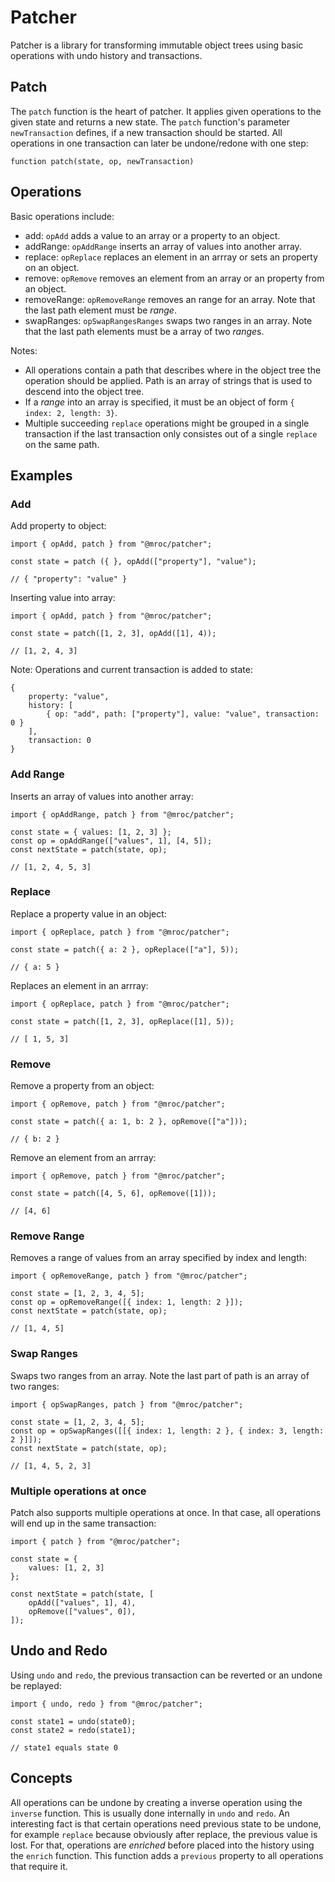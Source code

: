 # Patcher

Patcher is a library for transforming immutable object trees using basic
operations with undo history and transactions.

## Patch

The `patch` function is the heart of patcher. It applies given operations
to the given state and returns a new state. The `patch` function's parameter
`newTransaction` defines, if a new transaction should be started. All
operations in one transaction can later be undone/redone with one step:

```
function patch(state, op, newTransaction)
```

## Operations

Basic operations include:

* add: `opAdd` adds a value to an array or a property to an object.
* addRange: `opAddRange` inserts an array of values into another array.
* replace: `opReplace` replaces an element in an arrray or sets an property on an object.
* remove: `opRemove` removes an element from an array or an property from an object.
* removeRange: `opRemoveRange` removes an range for an array. Note that the last path element must be *range*.
* swapRanges: `opSwapRangesRanges` swaps two ranges in an array. Note that the last path elements must be a array of two *range*s.

Notes:

* All operations contain a path that describes where in the object tree the operation should be applied. Path is an array of strings that is used to descend into the object tree.
* If a *range* into an array is specified, it must be an object of form `{ index: 2, length: 3}`.
* Multiple succeeding `replace` operations might be grouped in a single transaction if the last transaction only consistes out of a single `replace` on the same path.


## Examples

### Add

Add property to object:

```
import { opAdd, patch } from "@mroc/patcher";

const state = patch ({ }, opAdd(["property"], "value");

// { "property": "value" }
```


Inserting value into array:

```
import { opAdd, patch } from "@mroc/patcher";

const state = patch([1, 2, 3], opAdd([1], 4));

// [1, 2, 4, 3]
```

Note: Operations and current transaction is added to state:

```
{
    property: "value",
    history: [
        { op: "add", path: ["property"], value: "value", transaction: 0 }
    ],
    transaction: 0
}
```

### Add Range

Inserts an array of values into another array:

```
import { opAddRange, patch } from "@mroc/patcher";

const state = { values: [1, 2, 3] };
const op = opAddRange(["values", 1], [4, 5]);
const nextState = patch(state, op);

// [1, 2, 4, 5, 3]
```

### Replace

Replace a property value in an object:

```
import { opReplace, patch } from "@mroc/patcher";

const state = patch({ a: 2 }, opReplace(["a"], 5));

// { a: 5 }
```

Replaces an element in an arrray:

```
import { opReplace, patch } from "@mroc/patcher";

const state = patch([1, 2, 3], opReplace([1], 5));

// [ 1, 5, 3]
```

### Remove

Remove a property from an object:

```
import { opRemove, patch } from "@mroc/patcher";

const state = patch({ a: 1, b: 2 }, opRemove(["a"]));

// { b: 2 }
```

Remove an element from an arrray:

```
import { opRemove, patch } from "@mroc/patcher";

const state = patch([4, 5, 6], opRemove([1]));

// [4, 6]
```

### Remove Range

Removes a range of values from an array specified by index and length:

```
import { opRemoveRange, patch } from "@mroc/patcher";

const state = [1, 2, 3, 4, 5];
const op = opRemoveRange([{ index: 1, length: 2 }]);
const nextState = patch(state, op);

// [1, 4, 5]
```

### Swap Ranges

Swaps two ranges from an array. Note the last part of path is an array of two ranges:

```
import { opSwapRanges, patch } from "@mroc/patcher";

const state = [1, 2, 3, 4, 5];
const op = opSwapRanges([[{ index: 1, length: 2 }, { index: 3, length: 2 }]]);
const nextState = patch(state, op);

// [1, 4, 5, 2, 3]
```

### Multiple operations at once

Patch also supports multiple operations at once. In that case, all operations will end
up in the same transaction:

```
import { patch } from "@mroc/patcher";

const state = {
    values: [1, 2, 3]
};

const nextState = patch(state, [
    opAdd(["values", 1], 4),
    opRemove(["values", 0]),
]);
```

## Undo and Redo

Using `undo` and `redo`, the previous transaction can be reverted or an undone be replayed:

```
import { undo, redo } from "@mroc/patcher";

const state1 = undo(state0);
const state2 = redo(state1);

// state1 equals state 0
```

## Concepts

All operations can be undone by creating a inverse operation using the `inverse` function.
This is usually done internally in `undo` and `redo`. An interesting fact is that certain
operations need previous state to be undone, for example `replace` because obviously after
replace, the previous value is lost. For that, operations are *enriched* before placed
into the history using the `enrich` function. This function adds a `previous` property
to all operations that require it.